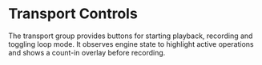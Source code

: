 # Transport Controls

The transport group provides buttons for starting playback, recording and toggling loop mode.
It observes engine state to highlight active operations and shows a count-in overlay before recording.
